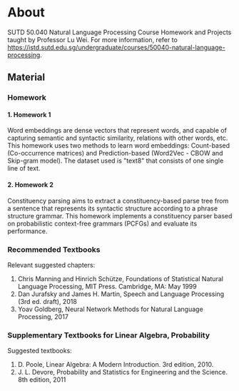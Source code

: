 # About
SUTD 50.040 Natural Language Processing Course Homework and Projects taught by Professor Lu Wei.
For more information, refer to https://istd.sutd.edu.sg/undergraduate/courses/50040-natural-language-processing.

## Material
### Homework
#### 1. Homework 1
Word embeddings are dense vectors that represent words, and capable of capturing semantic and syntactic similarity, relations with other words, etc. This homework uses two methods to learn word embeddings: Count-based (Co-occurrence matrices) and Prediction-based (Word2Vec - CBOW and Skip-gram model). The dataset used is "text8" that consists of one single line of text.

#### 2. Homework 2
Constituency parsing aims to extract a constituency-based parse tree from a sentence that represents its syntactic structure according to a phrase structure grammar. This homework implements a constituency parser based on probabilistic context-free grammars (PCFGs) and evaluate its performance.

### Recommended Textbooks
Relevant suggested chapters:
1. Chris Manning and Hinrich Schütze, Foundations of Statistical Natural Language Processing, MIT Press. Cambridge, MA: May 1999
2. Dan Jurafsky and James H. Martin, Speech and Language Processing (3rd ed. draft), 2018
3. Yoav Goldberg, Neural Network Methods for Natural Language Processing, 2017

### Supplementary Textbooks for Linear Algebra, Probability
Suggested textbooks:
1. D. Poole, Linear Algebra: A Modern Introduction. 3rd edition, 2010.
2. J. L. Devore, Probability and Statistics for Engineering and the Science. 8th edition, 2011
